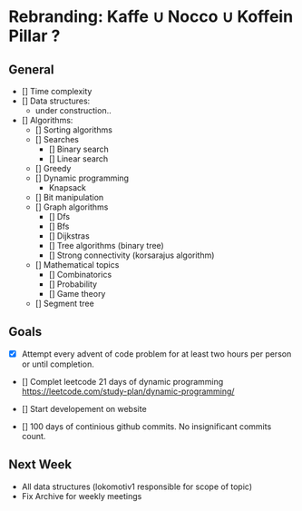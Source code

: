 # Rebranding: Kaffe ∪ Nocco ∪ Koffein Pillar ?

## General

- [] Time complexity
- [] Data structures:
    - under construction..
- [] Algorithms:
    - [] Sorting algorithms
    - [] Searches
        - [] Binary search
        - [] Linear search
    - [] Greedy
    - [] Dynamic programming
        - Knapsack 
    - [] Bit manipulation
    - [] Graph algorithms
        - [] Dfs
        - [] Bfs
        - [] Dijkstras
        - [] Tree algorithms (binary tree)
        - [] Strong connectivity (korsarajus algorithm)
    - [] Mathematical topics
        - [] Combinatorics
        - [] Probability
        - [] Game theory
    - [] Segment tree

## Goals

- [x] Attempt every advent of code problem for at least two hours per person or until completion.

- [] Complet leetcode 21 days of dynamic programming https://leetcode.com/study-plan/dynamic-programming/

- [] Start developement on website

- [] 100 days of continious github commits. No insignificant commits count. 

## Next Week

- All data structures (lokomotiv1 responsible for scope of topic)
- Fix Archive for weekly meetings



